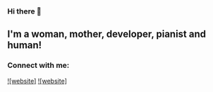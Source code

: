 ### Hi there 👋

<!--
**jitkahubnerova/jitkahubnerova** is a ✨ _special_ ✨ repository because its `README.md` (this file) appears on your GitHub profile.

Here are some ideas to get you started:

- 🔭 I’m currently working on envita.cz
- 🌱 I’m currently learning React, AWS, Azure, Blazor
- 👯 I’m looking to collaborate on good life
- 📫 How to reach me: ...

-->
## I'm a woman, mother, developer, pianist and human!
### Connect with me:
[![website]](https://www.linkedin.com/in/hubnerova#gh-light-mode-only)
[![website]](https://www.linkedin.com/in/hubnerova#gh-dark-mode-only)

<br />
<br /> 
